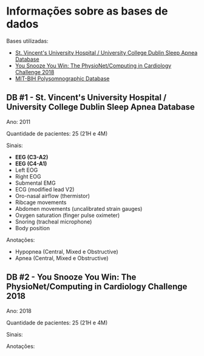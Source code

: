# Informações sobre as bases de dados

Bases utilizadas:

- [St. Vincent's University Hospital / University College Dublin Sleep Apnea Database](https://physionet.org/content/ucddb/1.0.0/)
- [You Snooze You Win: The PhysioNet/Computing in Cardiology Challenge 2018](https://physionet.org/content/challenge-2018/1.0.0/)
- [MIT-BIH Polysomnographic Database](https://physionet.org/content/slpdb/1.0.0/)

## DB #1 - St. Vincent's University Hospital / University College Dublin Sleep Apnea Database

Ano: 2011

Quantidade de pacientes: 25 (21H e 4M)

Sinais:

- **EEG (C3-A2)**
- **EEG (C4-A1)**
- Left EOG
- Right EOG
- Submental EMG
- ECG (modified lead V2)
- Oro-nasal airflow (thermistor)
- Ribcage movements
- Abdomen movements (uncalibrated strain gauges)
- Oxygen saturation (finger pulse oximeter)
- Snoring (tracheal microphone)
- Body position

Anotações:

- Hypopnea (Central, Mixed e Obstructive)
- Apnea (Central, Mixed e Obstructive)

## DB #2 - You Snooze You Win: The PhysioNet/Computing in Cardiology Challenge 2018

Ano: 2018

Quantidade de pacientes: 25 (21H e 4M)

Sinais:

Anotações:
